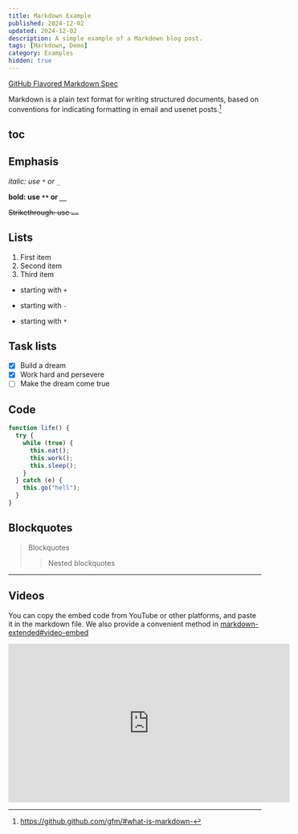 ```yaml
---
title: Markdown Example
published: 2024-12-02
updated: 2024-12-02
description: A simple example of a Markdown blog post.
tags: [Markdown, Demo]
category: Examples
hidden: true
---
```


[GitHub Flavored Markdown Spec](https://github.github.com/gfm/)

Markdown is a plain text format for writing structured documents, based on conventions for indicating formatting in email and usenet posts.[^what-is-markdown]

## toc

## Emphasis

*italic: use `*` or `_`*

**bold: use `**` or `__`**

~~Strikethrough: use `~~`~~

## Lists

1. First item
2. Second item
3. Third item

- starting with `+`

* starting with `-`

- starting with `*`

## Task lists

- [x] Build a dream
- [x] Work hard and persevere
- [ ] Make the dream come true

## Code

```javascript
function life() {
  try {
    while (true) {
      this.eat();
      this.work();
      this.sleep();
    }
  } catch (e) {
    this.go("hell");
  }
}
```

## Blockquotes

> Blockquotes
>
> > Nested blockquotes

---

## Videos

You can copy the embed code from YouTube or other platforms, and paste it in the markdown file.
We also provide a convenient method in [markdown-extended#video-embed](/posts/markdown-extended#video-embed)

<iframe width="560" height="315" src="https://www.youtube.com/embed/oZpYEEcvu5I?si=y7J4aWD-zKxI8ugx" title="YouTube video player" frameborder="0" allow="accelerometer; autoplay; clipboard-write; encrypted-media; gyroscope; picture-in-picture; web-share" referrerpolicy="strict-origin-when-cross-origin" allowfullscreen></iframe>

[^what-is-markdown]: <https://github.github.com/gfm/#what-is-markdown->
